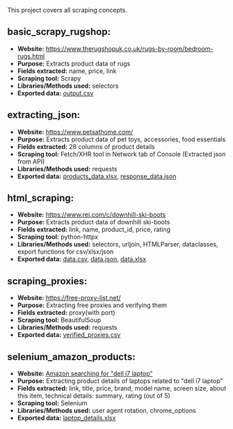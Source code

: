 This project covers all scraping concepts.



## basic_scrapy_rugshop:

* **Website:** https://www.therugshopuk.co.uk/rugs-by-room/bedroom-rugs.html
* **Purpose:** Extracts product data of rugs
* **Fields extracted:** name, price, link
* **Scraping tool:** Scrapy
* **Libraries/Methods used:** selectors
* **Exported data:** [output.csv](https://github.com/rohanrvpatil/scraping_concepts/blob/main/basic_scrapy_rugshop/output.csv)



## extracting_json:

* **Website:** https://www.petsathome.com/
* **Purpose:** Extracts product data of pet toys, accessories, food essentials
* **Fields extracted:** 28 columns of product details
* **Scraping tool:** Fetch/XHR tool in Network tab of Console (Extracted json from API)
* **Libraries/Methods used:** requests
* **Exported data:** [products_data.xlsx](https://github.com/rohanrvpatil/scraping_concepts/blob/main/extracting_json/files/products_data.xlsx), [response_data.json](https://github.com/rohanrvpatil/scraping_concepts/blob/main/extracting_json/files/response_data.json)



## html_scraping:

* **Website:** https://www.rei.com/c/downhill-ski-boots
* **Purpose:** Extracts product data of downhill ski-boots
* **Fields extracted:**  link, name, product_id, price, rating
* **Scraping tool:** python-httpx
* **Libraries/Methods used:** selectors, urljoin, HTMLParser, dataclasses, export functions for csv/xlsx/json
* **Exported data:** [data.csv](https://github.com/rohanrvpatil/scraping_concepts/blob/main/html_scraping/data_exports/data.csv), [data.json](https://github.com/rohanrvpatil/scraping_concepts/blob/main/html_scraping/data_exports/data.json), [data.xlsx](https://github.com/rohanrvpatil/scraping_concepts/blob/main/html_scraping/data_exports/data.xlsx)



## scraping_proxies:

* **Website:** https://free-proxy-list.net/
* **Purpose:** Extracting free proxies and verifying them
* **Fields extracted:** proxy(with port)
* **Scraping tool:** BeautifulSoup
* **Libraries/Methods used:** requests
* **Exported data:** [verified_proxies.csv](https://github.com/rohanrvpatil/scraping_concepts/blob/main/scraping_proxies/verified_proxies.csv)



## selenium_amazon_products:

* **Website:** [Amazon searching for "dell i7 laptop"](https://www.amazon.com/s?k=dell+i7+laptop&crid=3OIV4GP9RPUT3&sprefix=dell+i7%2Caps%2C687&ref=nb_sb_ss_ts-doa-p_1_7)
* **Purpose:** Extracting product details of laptops related to "dell i7 laptop"
* **Fields extracted:** link, title, price, brand, model name, screen size, about this item, technical details: summary, rating (out of 5)
* **Scraping tool:** Selenium
* **Libraries/Methods used:** user agent rotation, chrome_options
* **Exported data:** [laptop_details.xlsx](https://github.com/rohanrvpatil/scraping_concepts/blob/main/selenium_amazon_products/search_laptop_details/data/laptop_details.xlsx)